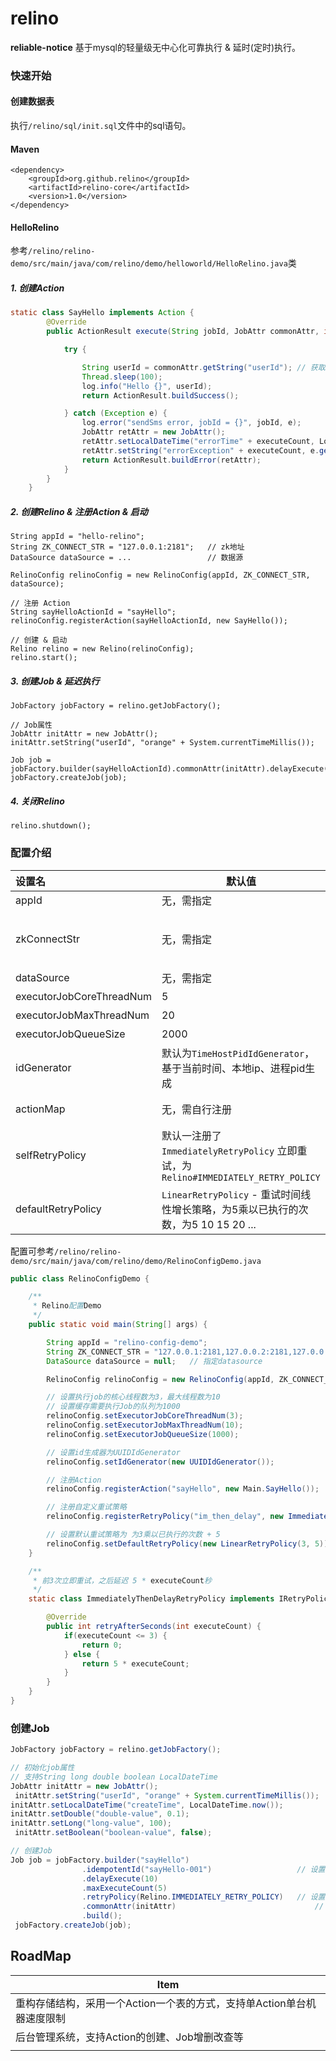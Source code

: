 # relino

**reliable-notice** 基于mysql的轻量级无中心化可靠执行 & 延时(定时)执行。

### 快速开始

#### 创建数据表

执行`/relino/sql/init.sql`文件中的sql语句。


#### Maven
```
<dependency>
    <groupId>org.github.relino</groupId>
    <artifactId>relino-core</artifactId>
    <version>1.0</version>
</dependency>
```
#### HelloRelino

参考`/relino/relino-demo/src/main/java/com/relino/demo/helloworld/HelloRelino.java`类

##### 1. 创建Action
```java
static class SayHello implements Action {
        @Override
        public ActionResult execute(String jobId, JobAttr commonAttr, int executeCount) {

            try {

                String userId = commonAttr.getString("userId"); // 获取Job属性
                Thread.sleep(100);
                log.info("Hello {}", userId);
                return ActionResult.buildSuccess();

            } catch (Exception e) {
                log.error("sendSms error, jobId = {}", jobId, e);
                JobAttr retAttr = new JobAttr();
                retAttr.setLocalDateTime("errorTime" + executeCount, LocalDateTime.now());
                retAttr.setString("errorException" + executeCount, e.getMessage());
                return ActionResult.buildError(retAttr);
            }
        }
    }
```

##### 2. 创建Relino & 注册Action & 启动
```
String appId = "hello-relino";
String ZK_CONNECT_STR = "127.0.0.1:2181";   // zk地址
DataSource dataSource = ...                 // 数据源 

RelinoConfig relinoConfig = new RelinoConfig(appId, ZK_CONNECT_STR, dataSource);

// 注册 Action
String sayHelloActionId = "sayHello";
relinoConfig.registerAction(sayHelloActionId, new SayHello());

// 创建 & 启动
Relino relino = new Relino(relinoConfig);
relino.start();
```

##### 3. 创建Job & 延迟执行
```
JobFactory jobFactory = relino.getJobFactory();

// Job属性
JobAttr initAttr = new JobAttr();
initAttr.setString("userId", "orange" + System.currentTimeMillis());

Job job = jobFactory.builder(sayHelloActionId).commonAttr(initAttr).delayExecute(10).build();
jobFactory.createJob(job);
```

##### 4. 关闭Relino
```
relino.shutdown();
```

### 配置介绍

| 设置名                   | 默认值                                                       | 说明                                                         |
| :----------------------- | ------------------------------------------------------------ | ------------------------------------------------------------ |
| appId                    | 无，需指定                                                   | 应用唯一id                                                   |
| zkConnectStr             | 无，需指定                                                   | 使用zookeeper作为注册中心，该属性为连接地址，如果为单机模式如`127.0.0.1:2181`；集群模式如`127.0.0.1:2181,127.0.0.2:2181,127.0.0.3:2181` |
| dataSource               | 无，需指定                                                   | DataSource 数据源                                            |
| executorJobCoreThreadNum | 5                                                            | 执行Job核心线程数                                            |
| executorJobMaxThreadNum  | 20                                                           | 执行Job最大线程数                                            |
| executorJobQueueSize     | 2000                                                         | 缓存将要执行Job的队列大小                                    |
| idGenerator              | 默认为`TimeHostPidIdGenerator`，基于当前时间、本地ip、进程pid生成 | `jobId`生成器，目前有`TimeHostPidIdGenerator`和`UUIDIdGenerator`两种，可实现`<<IdGenerator>>` 接口，通过`setIdGenerator()`来指定id生成器。 |
| actionMap                | 无，需自行注册                                               | 注册的`Action`，可以通过`registerAction(String actionId, Action action)`注册 |
| selfRetryPolicy          | 默认一注册了`ImmediatelyRetryPolicy` 立即重试，为`Relino#IMMEDIATELY_RETRY_POLICY` | 自定义重试策略，可通过`registerRetryPolicy(String retryPolicyId, IRetryPolicy retry)`注册自定义重试策略。 |
| defaultRetryPolicy       | `LinearRetryPolicy` - 重试时间线性增长策略，为5乘以已执行的次数，为5 10 15 20 ... | 默认的重试策略，为`Relino#DEFAULT_RETRY_POLICY`常量          |

配置可参考`/relino/relino-demo/src/main/java/com/relino/demo/RelinoConfigDemo.java`

```java
public class RelinoConfigDemo {

    /**
     * Relino配置Demo
     */
    public static void main(String[] args) {

        String appId = "relino-config-demo";
        String ZK_CONNECT_STR = "127.0.0.1:2181,127.0.0.2:2181,127.0.0.3:2181";     // 设置为集群模式
        DataSource dataSource = null;   // 指定datasource

        RelinoConfig relinoConfig = new RelinoConfig(appId, ZK_CONNECT_STR, dataSource);

        // 设置执行job的核心线程数为3，最大线程数为10
        // 设置缓存需要执行Job的队列为1000
        relinoConfig.setExecutorJobCoreThreadNum(3);
        relinoConfig.setExecutorJobMaxThreadNum(10);
        relinoConfig.setExecutorJobQueueSize(1000);

        // 设置id生成器为UUIDIdGenerator
        relinoConfig.setIdGenerator(new UUIDIdGenerator());

        // 注册Action
        relinoConfig.registerAction("sayHello", new Main.SayHello());

        // 注册自定义重试策略
        relinoConfig.registerRetryPolicy("im_then_delay", new ImmediatelyThenDelayRetryPolicy());

        // 设置默认重试策略为 为3乘以已执行的次数 + 5
        relinoConfig.setDefaultRetryPolicy(new LinearRetryPolicy(3, 5));
    }

    /**
     * 前3次立即重试，之后延迟 5 * executeCount秒
     */
    static class ImmediatelyThenDelayRetryPolicy implements IRetryPolicy {

        @Override
        public int retryAfterSeconds(int executeCount) {
            if(executeCount <= 3) {
                return 0;
            } else {
                return 5 * executeCount;
            }
        }
    }
}
```

### 创建Job

```java
JobFactory jobFactory = relino.getJobFactory();

// 初始化job属性
// 支持String long double boolean LocalDateTime
JobAttr initAttr = new JobAttr();
 initAttr.setString("userId", "orange" + System.currentTimeMillis());
initAttr.setLocalDateTime("createTime", LocalDateTime.now());
initAttr.setDouble("double-value", 0.1);
initAttr.setLong("long-value", 100);
 initAttr.setBoolean("boolean-value", false);

// 创建Job
Job job = jobFactory.builder("sayHello")
                .idempotentId("sayHello-001")                   // 设置幂等id
                .delayExecute(10)                              				 // 延迟10s执行
                .maxExecuteCount(5)                             		// 设置最大重试次数为5
                .retryPolicy(Relino.IMMEDIATELY_RETRY_POLICY)   // 设置重试策略
                .commonAttr(initAttr)                           	// 设置job属性
                .build();
 jobFactory.createJob(job);
```

## RoadMap

| Item                                                         |
| ------------------------------------------------------------ |
| 重构存储结构，采用一个Action一个表的方式，支持单Action单台机器速度限制 |
| 后台管理系统，支持Action的创建、Job增删改查等                |
|                                                              |

